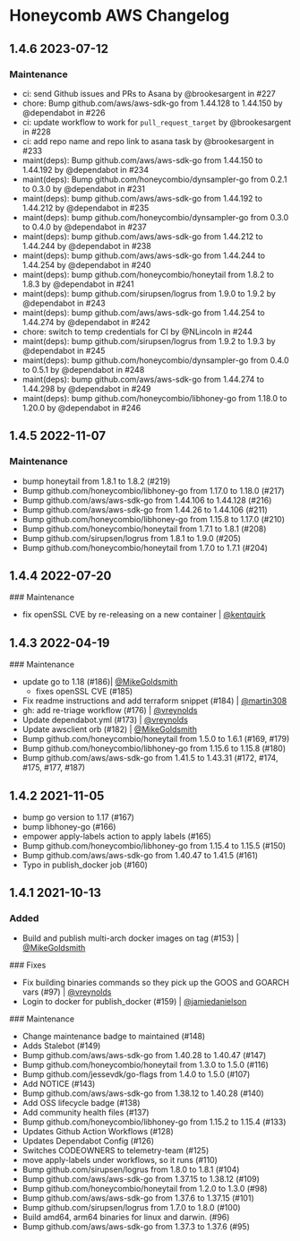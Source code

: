 # Honeycomb AWS Changelog

## 1.4.6 2023-07-12

### Maintenance

- ci: send Github issues and PRs to Asana by @brookesargent in #227
- chore: Bump github.com/aws/aws-sdk-go from 1.44.128 to 1.44.150 by @dependabot in #226
- ci: update workflow to work for `pull_request_target` by @brookesargent in #228
- ci: add repo name and repo link to asana task by @brookesargent in #233
- maint(deps): Bump github.com/aws/aws-sdk-go from 1.44.150 to 1.44.192 by @dependabot in #234
- maint(deps): Bump github.com/honeycombio/dynsampler-go from 0.2.1 to 0.3.0 by @dependabot in #231
- maint(deps): bump github.com/aws/aws-sdk-go from 1.44.192 to 1.44.212 by @dependabot in #235
- maint(deps): bump github.com/honeycombio/dynsampler-go from 0.3.0 to 0.4.0 by @dependabot in #237
- maint(deps): bump github.com/aws/aws-sdk-go from 1.44.212 to 1.44.244 by @dependabot in #238
- maint(deps): bump github.com/aws/aws-sdk-go from 1.44.244 to 1.44.254 by @dependabot in #240
- maint(deps): bump github.com/honeycombio/honeytail from 1.8.2 to 1.8.3 by @dependabot in #241
- maint(deps): bump github.com/sirupsen/logrus from 1.9.0 to 1.9.2 by @dependabot in #243
- maint(deps): bump github.com/aws/aws-sdk-go from 1.44.254 to 1.44.274 by @dependabot in #242
- chore: switch to temp credentials for CI by @NLincoln in #244
- maint(deps): bump github.com/sirupsen/logrus from 1.9.2 to 1.9.3 by @dependabot in #245
- maint(deps): bump github.com/honeycombio/dynsampler-go from 0.4.0 to 0.5.1 by @dependabot in #248
- maint(deps): bump github.com/aws/aws-sdk-go from 1.44.274 to 1.44.298 by @dependabot in #249
- maint(deps): bump github.com/honeycombio/libhoney-go from 1.18.0 to 1.20.0 by @dependabot in #246

## 1.4.5 2022-11-07

### Maintenance

- bump honeytail from 1.8.1 to 1.8.2 (#219)
- Bump github.com/honeycombio/libhoney-go from 1.17.0 to 1.18.0 (#217)
- Bump github.com/aws/aws-sdk-go from 1.44.106 to 1.44.128 (#216)
- Bump github.com/aws/aws-sdk-go from 1.44.26 to 1.44.106 (#211)
- Bump github.com/honeycombio/libhoney-go from 1.15.8 to 1.17.0 (#210)
- Bump github.com/honeycombio/honeytail from 1.7.1 to 1.8.1 (#208)
- Bump github.com/sirupsen/logrus from 1.8.1 to 1.9.0 (#205)
- Bump github.com/honeycombio/honeytail from 1.7.0 to 1.7.1 (#204)

## 1.4.4 2022-07-20

### Maintenance

- fix openSSL CVE by re-releasing on a new container | [@kentquirk](https://github.com/kentquirk)

## 1.4.3 2022-04-19

### Maintenance

- update go to 1.18 (#186)| [@MikeGoldsmith](https://github.com/MikeGoldsmith)
  - fixes openSSL CVE (#185)
- Fix readme instructions and add terraform snippet (#184) | [@martin308](https://github.com/martin308)
- gh: add re-triage workflow (#176) | [@vreynolds](https://github.com/vreynolds)
- Update dependabot.yml (#173) | [@vreynolds](https://github.com/vreynolds)
- Update awsclient orb (#182) | [@MikeGoldsmith](https://github.com/MikeGoldsmith)
- Bump github.com/honeycombio/honeytail from 1.5.0 to 1.6.1 (#169, #179)
- Bump github.com/honeycombio/libhoney-go from 1.15.6 to 1.15.8 (#180)
- Bump github.com/aws/aws-sdk-go from 1.41.5 to 1.43.31 (#172, #174, #175, #177, #187)

## 1.4.2 2021-11-05

- bump go version to 1.17 (#167)
- bump libhoney-go (#166)
- empower apply-labels action to apply labels (#165)
- Bump github.com/honeycombio/libhoney-go from 1.15.4 to 1.15.5 (#150)
- Bump github.com/aws/aws-sdk-go from 1.40.47 to 1.41.5 (#161)
- Typo in publish_docker job (#160)

## 1.4.1 2021-10-13

### Added

- Build and publish multi-arch docker images on tag (#153) | [@MikeGoldsmith](https://github.com/MikeGoldsmith)

### Fixes

- Fix building binaries commands so they pick up the GOOS and GOARCH vars (#97) | [@vreynolds](https://github.com/vreynolds)
- Login to docker for publish_docker (#159) | [@jamiedanielson](https://github.com/jamiedanielson)

### Maintenance

- Change maintenance badge to maintained (#148)
- Adds Stalebot (#149)
- Bump github.com/aws/aws-sdk-go from 1.40.28 to 1.40.47 (#147)
- Bump github.com/honeycombio/honeytail from 1.3.0 to 1.5.0 (#116)
- Bump github.com/jessevdk/go-flags from 1.4.0 to 1.5.0 (#107)
- Add NOTICE (#143)
- Bump github.com/aws/aws-sdk-go from 1.38.12 to 1.40.28 (#140)
- Add OSS lifecycle badge (#138)
- Add community health files (#137)
- Bump github.com/honeycombio/libhoney-go from 1.15.2 to 1.15.4 (#133)
- Updates Github Action Workflows (#128)
- Updates Dependabot Config (#126)
- Switches CODEOWNERS to telemetry-team (#125)
- move apply-labels under workflows, so it runs (#110)
- Bump github.com/sirupsen/logrus from 1.8.0 to 1.8.1 (#104)
- Bump github.com/aws/aws-sdk-go from 1.37.15 to 1.38.12 (#109)
- Bump github.com/honeycombio/honeytail from 1.2.0 to 1.3.0 (#98)
- Bump github.com/aws/aws-sdk-go from 1.37.6 to 1.37.15 (#101)
- Bump github.com/sirupsen/logrus from 1.7.0 to 1.8.0 (#100)
- Build amd64, arm64 binaries for linux and darwin. (#96)
- Bump github.com/aws/aws-sdk-go from 1.37.3 to 1.37.6 (#95)
